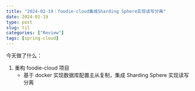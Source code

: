 ```yaml
---
title: "2024-02-19｜foodie-cloud集成Sharding Sphere实现读写分离"
date: 2024-02-19
type: post
slug: til
categories: ["Review"]
tags: [spring-cloud]
---
```


今天做了什么：

1. 重构 foodie-cloud 项目
   - 基于 docker 实现数据库配置主从复制，集成 Sharding Sphere 实现读写分离
